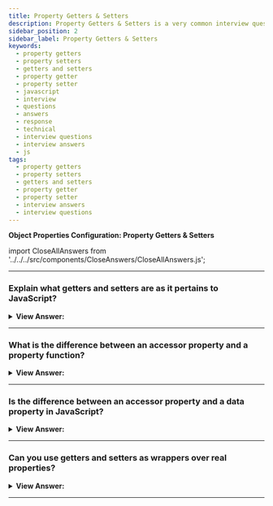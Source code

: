 ```yaml
---
title: Property Getters & Setters
description: Property Getters & Setters is a very common interview question. Property Getters & Setters is a process in which a property is defined as a getter and setter.
sidebar_position: 2
sidebar_label: Property Getters & Setters
keywords:
  - property getters
  - property setters
  - getters and setters
  - property getter
  - property setter
  - javascript
  - interview
  - questions
  - answers
  - response
  - technical
  - interview questions
  - interview answers
  - js
tags:
  - property getters
  - property setters
  - getters and setters
  - property getter
  - property setter
  - interview answers
  - interview questions
---
```


<head>
  <title>Property Getters & Setters | Frontend Phone Interview Answer</title>
</head>

**Object Properties Configuration: Property Getters & Setters**

import CloseAllAnswers from '../../../src/components/CloseAnswers/CloseAllAnswers.js';

<CloseAllAnswers />

---

### Explain what getters and setters are as it pertains to JavaScript?

<details>
  <summary><strong>View Answer:</strong></summary>
  <div>
  <div><strong>Interview Response:</strong> Accessor properties are represented by "getter" and "setter" methods. In an object literal, they are denoted by get and set in JavaScript. Getters and setters allow you to define Object Accessors (Computed Properties). There are some advantages. Getters and Setters are easier to read because of their simplistic syntax. They also allow similar syntax for properties and methods, can secure better data quality, and are particularly useful for doing things behind the scenes.
</div><br />
  <div><strong className="codeExample">Code Example:</strong><br /><br />

  <div></div>

```js
let obj = {
  get propName() {
    // getter, the code executed on getting obj.propName
  },

  set propName(value) {
    // setter, the code executed on setting obj.propName = value
  },
};
```

  </div>
  </div>
</details>

---

### What is the difference between an accessor property and a property function?

<details>
  <summary><strong>View Answer:</strong></summary>
  <div>
  <div><strong>Interview Response:</strong> The main difference between a property function and an accessor property is the simple syntax of the accessor and the way you invoke the accessor.</div><br />
  <div><strong>Technical Response:</strong> The primary difference between a property function and an accessor property is the simple syntax of the accessor and the way you invoke the accessor. The accessor (getter setter) gets invoked without the parentheses compared to the property function. There are some advantages, Getters and Setters are easier to read. They also allow similar syntax for properties and methods, can secure better data quality, and are extremely useful in doing things behind the scenes.
  </div><br />
  <div><strong className="codeExample">Code Example:</strong><br /><br />

  <div></div>

```js
// Function Property
let person = {
  firstName: 'John',
  lastName: 'Doe',
  fullName: function () {
    // <--
    return this.firstName + ' ' + this.lastName;
  },
};

// Display data from the object using a method:
document.getElementById('demo').innerHTML = person.fullName();

// Accessor Property
let person = {
  firstName: 'John',
  lastName: 'Doe',
  get fullName() {
    // <--
    return this.firstName + ' ' + this.lastName;
  },
};

// Display data from the object using a getter:
document.getElementById('demo').innerHTML = person.fullName;
```

  </div>
  </div>
</details>

---

### Is the difference between an accessor property and a data property in JavaScript?

<details>
  <summary><strong>View Answer:</strong></summary>
  <div>
  <div><strong>Interview Response:</strong> Yes, descriptors for accessor properties are different from those for data properties. There are no value or writable properties for accessor properties; instead, there are get and set functions. A named data property links a name to a value. This means you use the property to get and retrieve data directly as a public field on a class. A named accessor property associates a name with one or two accessor functions. We use accessor functions to store or retrieve a value associated with the property. This behavior means that you restrict the access to a specific value behind a get or/and set accessor property.
</div><br />
  <div><strong className="codeExample">Code Example:</strong><br /><br />

  <div></div>

```js
// Named Accessor Properties
let obj = {
  get prop() {
    return this._prop;
  },
  set prop(value) {
    console.log('Setter: ' + value);
    this._prop = value;
  },
};

obj.prop = '123';

// Named Data Properties
let obj = {
  prop: 123,
};

console.log(obj.prop); // 123
```

:::note
The first solution provides no encapsulation or control over how your data is accessed when comparing the two. The 2nd lets you specify if your value gets read 'get accessor', written 'set accessor', or both.
:::

  </div>
  </div>
</details>

---

### Can you use getters and setters as wrappers over real properties?

<details>
  <summary><strong>View Answer:</strong></summary>
  <div>
  <div><strong>Interview Response:</strong> Yes, Getters/setters can be used as wrappers over "real” property values to gain more control over operations with them. One example of this is a conditional statement used to check the validity of a value.
</div><br />
  <div><strong className="codeExample">Code Example:</strong><br /><br />

  <div></div>

```js
let user = {
  get name() {
    return this._name;
  },

  set name(value) {
    if (value.length < 4) {
      console.log('Name is too short, need at least 4 characters');
      return;
    }
    this._name = value;
  },
};

user.name = 'Pete';
console.log(user.name); // Pete

user.name = ''; // Name is too short...
```

  </div>
  </div>
</details>

---
